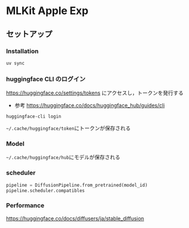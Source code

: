 # MLKit Apple Exp

## セットアップ

### Installation

```shell
uv sync
```

### huggingface CLI のログイン

https://huggingface.co/settings/tokens にアクセスし，トークンを発行する

-   参考 https://huggingface.co/docs/huggingface_hub/guides/cli

```shell
huggingface-cli login
```

`~/.cache/huggingface/token`にトークンが保存される

### Model

`~/.cache/huggingface/hub`にモデルが保存される

### scheduler

```python
pipeline = DiffusionPipeline.from_pretrained(model_id)
pipeline.scheduler.compatibles
```

### Performance

https://huggingface.co/docs/diffusers/ja/stable_diffusion

